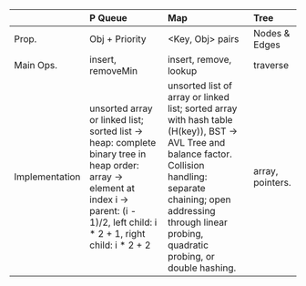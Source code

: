 | | P Queue | Map | Tree
| :- | :- | :- | :-
| Prop. | Obj + Priority | <Key, Obj> pairs | Nodes & Edges
| Main Ops. | insert, removeMin | insert, remove, lookup | traverse
| Implementation | unsorted array or linked list; sorted list &rarr; heap: complete binary tree in heap order: array &rarr; element at index i &rarr; parent: (i - 1)/2, left child: i * 2 + 1, right child: i * 2 + 2 | unsorted list of array or linked list; sorted array with hash table (H(key)), BST &rarr; AVL Tree and balance factor. Collision handling: separate chaining; open addressing through linear probing, quadratic probing, or double hashing. | array, pointers.